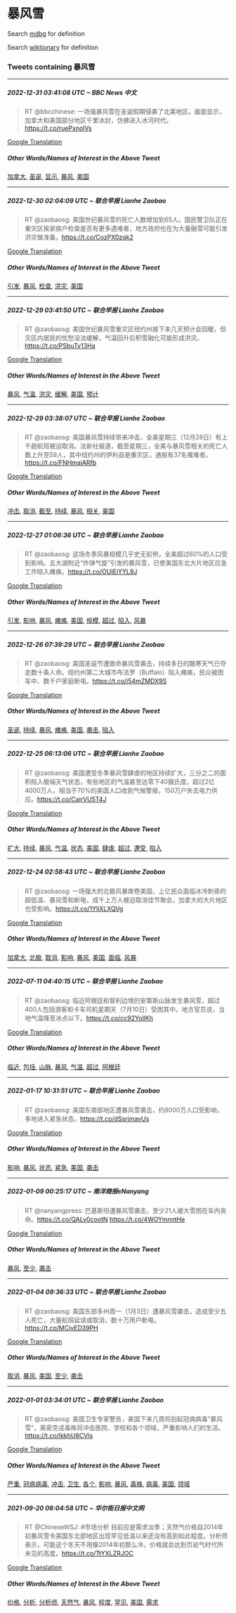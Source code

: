 # 暴风雪

Search [mdbg](https://www.mdbg.net/chinese/dictionary?page=worddict&wdrst=0&wdqb=暴风雪) for definition

Search [wiktionary](https://en.wiktionary.org/wiki/暴风雪) for definition

### Tweets containing 暴风雪

___
##### 2022-12-31 03:41:08 UTC ~ BBC News 中文
> RT @bbcchinese: 一场强暴风雪在圣诞假期侵袭了北美地区。画面显示，加拿大和美国部分地区千里冰封，仿佛进入冰河时代。 https://t.co/ruePxnolVs

[Google Translation](https://translate.google.com/?hi=en&tab=TT&sl=zh-CN&tl=en&op=translate&text=RT+%40bbcchinese%3A+%E4%B8%80%E5%9C%BA%E5%BC%BA%E6%9A%B4%E9%A3%8E%E9%9B%AA%E5%9C%A8%E5%9C%A3%E8%AF%9E%E5%81%87%E6%9C%9F%E4%BE%B5%E8%A2%AD%E4%BA%86%E5%8C%97%E7%BE%8E%E5%9C%B0%E5%8C%BA%E3%80%82%E7%94%BB%E9%9D%A2%E6%98%BE%E7%A4%BA%EF%BC%8C%E5%8A%A0%E6%8B%BF%E5%A4%A7%E5%92%8C%E7%BE%8E%E5%9B%BD%E9%83%A8%E5%88%86%E5%9C%B0%E5%8C%BA%E5%8D%83%E9%87%8C%E5%86%B0%E5%B0%81%EF%BC%8C%E4%BB%BF%E4%BD%9B%E8%BF%9B%E5%85%A5%E5%86%B0%E6%B2%B3%E6%97%B6%E4%BB%A3%E3%80%82+https%3A%2F%2Ft.co%2FruePxnolVs)
##### Other Words/Names of Interest in the Above Tweet
[加拿大](加拿大.md), [圣诞](圣诞.md), [显示](显示.md), [暴风](暴风.md), [美国](美国.md)
___
##### 2022-12-30 02:04:09 UTC ~ 联合早报 Lianhe Zaobao
> RT @zaobaosg: 美国世纪暴风雪的死亡人数增加到65人。国民警卫队正在重灾区挨家挨户检查是否有更多遇难者，地方政府也在为大量融雪可能引发洪灾做准备。https://t.co/CozPX0zqk2

[Google Translation](https://translate.google.com/?hi=en&tab=TT&sl=zh-CN&tl=en&op=translate&text=RT+%40zaobaosg%3A+%E7%BE%8E%E5%9B%BD%E4%B8%96%E7%BA%AA%E6%9A%B4%E9%A3%8E%E9%9B%AA%E7%9A%84%E6%AD%BB%E4%BA%A1%E4%BA%BA%E6%95%B0%E5%A2%9E%E5%8A%A0%E5%88%B065%E4%BA%BA%E3%80%82%E5%9B%BD%E6%B0%91%E8%AD%A6%E5%8D%AB%E9%98%9F%E6%AD%A3%E5%9C%A8%E9%87%8D%E7%81%BE%E5%8C%BA%E6%8C%A8%E5%AE%B6%E6%8C%A8%E6%88%B7%E6%A3%80%E6%9F%A5%E6%98%AF%E5%90%A6%E6%9C%89%E6%9B%B4%E5%A4%9A%E9%81%87%E9%9A%BE%E8%80%85%EF%BC%8C%E5%9C%B0%E6%96%B9%E6%94%BF%E5%BA%9C%E4%B9%9F%E5%9C%A8%E4%B8%BA%E5%A4%A7%E9%87%8F%E8%9E%8D%E9%9B%AA%E5%8F%AF%E8%83%BD%E5%BC%95%E5%8F%91%E6%B4%AA%E7%81%BE%E5%81%9A%E5%87%86%E5%A4%87%E3%80%82https%3A%2F%2Ft.co%2FCozPX0zqk2)
##### Other Words/Names of Interest in the Above Tweet
[引发](引发.md), [暴风](暴风.md), [检查](检查.md), [洪灾](洪灾.md), [美国](美国.md)
___
##### 2022-12-29 03:41:50 UTC ~ 联合早报 Lianhe Zaobao
> RT @zaobaosg: 美国世纪暴风雪重灾区纽约州接下来几天预计会回暖，但灾区内居民的忧愁没法缓解，气温回升后积雪融化可能形成洪灾。https://t.co/PSbuTv13Ha

[Google Translation](https://translate.google.com/?hi=en&tab=TT&sl=zh-CN&tl=en&op=translate&text=RT+%40zaobaosg%3A+%E7%BE%8E%E5%9B%BD%E4%B8%96%E7%BA%AA%E6%9A%B4%E9%A3%8E%E9%9B%AA%E9%87%8D%E7%81%BE%E5%8C%BA%E7%BA%BD%E7%BA%A6%E5%B7%9E%E6%8E%A5%E4%B8%8B%E6%9D%A5%E5%87%A0%E5%A4%A9%E9%A2%84%E8%AE%A1%E4%BC%9A%E5%9B%9E%E6%9A%96%EF%BC%8C%E4%BD%86%E7%81%BE%E5%8C%BA%E5%86%85%E5%B1%85%E6%B0%91%E7%9A%84%E5%BF%A7%E6%84%81%E6%B2%A1%E6%B3%95%E7%BC%93%E8%A7%A3%EF%BC%8C%E6%B0%94%E6%B8%A9%E5%9B%9E%E5%8D%87%E5%90%8E%E7%A7%AF%E9%9B%AA%E8%9E%8D%E5%8C%96%E5%8F%AF%E8%83%BD%E5%BD%A2%E6%88%90%E6%B4%AA%E7%81%BE%E3%80%82https%3A%2F%2Ft.co%2FPSbuTv13Ha)
##### Other Words/Names of Interest in the Above Tweet
[暴风](暴风.md), [气温](气温.md), [洪灾](洪灾.md), [缓解](缓解.md), [美国](美国.md), [预计](预计.md)
___
##### 2022-12-29 03:38:07 UTC ~ 联合早报 Lianhe Zaobao
> RT @zaobaosg: 美国暴风雪持续带来冲击，全美星期三（12月28日）有上千趟航班被迫取消。法新社报道，截至星期三，全美与暴风雪相关的死亡人数上升至59人，其中纽约州的伊利县是重灾区，通报有37名罹难者。https://t.co/FNHmajARfb

[Google Translation](https://translate.google.com/?hi=en&tab=TT&sl=zh-CN&tl=en&op=translate&text=RT+%40zaobaosg%3A+%E7%BE%8E%E5%9B%BD%E6%9A%B4%E9%A3%8E%E9%9B%AA%E6%8C%81%E7%BB%AD%E5%B8%A6%E6%9D%A5%E5%86%B2%E5%87%BB%EF%BC%8C%E5%85%A8%E7%BE%8E%E6%98%9F%E6%9C%9F%E4%B8%89%EF%BC%8812%E6%9C%8828%E6%97%A5%EF%BC%89%E6%9C%89%E4%B8%8A%E5%8D%83%E8%B6%9F%E8%88%AA%E7%8F%AD%E8%A2%AB%E8%BF%AB%E5%8F%96%E6%B6%88%E3%80%82%E6%B3%95%E6%96%B0%E7%A4%BE%E6%8A%A5%E9%81%93%EF%BC%8C%E6%88%AA%E8%87%B3%E6%98%9F%E6%9C%9F%E4%B8%89%EF%BC%8C%E5%85%A8%E7%BE%8E%E4%B8%8E%E6%9A%B4%E9%A3%8E%E9%9B%AA%E7%9B%B8%E5%85%B3%E7%9A%84%E6%AD%BB%E4%BA%A1%E4%BA%BA%E6%95%B0%E4%B8%8A%E5%8D%87%E8%87%B359%E4%BA%BA%EF%BC%8C%E5%85%B6%E4%B8%AD%E7%BA%BD%E7%BA%A6%E5%B7%9E%E7%9A%84%E4%BC%8A%E5%88%A9%E5%8E%BF%E6%98%AF%E9%87%8D%E7%81%BE%E5%8C%BA%EF%BC%8C%E9%80%9A%E6%8A%A5%E6%9C%8937%E5%90%8D%E7%BD%B9%E9%9A%BE%E8%80%85%E3%80%82https%3A%2F%2Ft.co%2FFNHmajARfb)
##### Other Words/Names of Interest in the Above Tweet
[冲击](冲击.md), [取消](取消.md), [截至](截至.md), [持续](持续.md), [暴风](暴风.md), [相关](相关.md), [美国](美国.md)
___
##### 2022-12-27 01:06:36 UTC ~ 联合早报 Lianhe Zaobao
> RT @zaobaosg: 这场冬季风暴规模几乎史无前例，全美超过60%的人口受到影响。五大湖附近“炸弹气旋”引发的暴风雪，已使美国东北大片地区应急工作陷入瘫痪。https://t.co/OUIEiYYL9J

[Google Translation](https://translate.google.com/?hi=en&tab=TT&sl=zh-CN&tl=en&op=translate&text=RT+%40zaobaosg%3A+%E8%BF%99%E5%9C%BA%E5%86%AC%E5%AD%A3%E9%A3%8E%E6%9A%B4%E8%A7%84%E6%A8%A1%E5%87%A0%E4%B9%8E%E5%8F%B2%E6%97%A0%E5%89%8D%E4%BE%8B%EF%BC%8C%E5%85%A8%E7%BE%8E%E8%B6%85%E8%BF%8760%25%E7%9A%84%E4%BA%BA%E5%8F%A3%E5%8F%97%E5%88%B0%E5%BD%B1%E5%93%8D%E3%80%82%E4%BA%94%E5%A4%A7%E6%B9%96%E9%99%84%E8%BF%91%E2%80%9C%E7%82%B8%E5%BC%B9%E6%B0%94%E6%97%8B%E2%80%9D%E5%BC%95%E5%8F%91%E7%9A%84%E6%9A%B4%E9%A3%8E%E9%9B%AA%EF%BC%8C%E5%B7%B2%E4%BD%BF%E7%BE%8E%E5%9B%BD%E4%B8%9C%E5%8C%97%E5%A4%A7%E7%89%87%E5%9C%B0%E5%8C%BA%E5%BA%94%E6%80%A5%E5%B7%A5%E4%BD%9C%E9%99%B7%E5%85%A5%E7%98%AB%E7%97%AA%E3%80%82https%3A%2F%2Ft.co%2FOUIEiYYL9J)
##### Other Words/Names of Interest in the Above Tweet
[引发](引发.md), [影响](影响.md), [暴风](暴风.md), [瘫痪](瘫痪.md), [美国](美国.md), [规模](规模.md), [超过](超过.md), [陷入](陷入.md), [风暴](风暴.md)
___
##### 2022-12-26 07:39:29 UTC ~ 联合早报 Lianhe Zaobao
> RT @zaobaosg: 美国圣诞节遭致命暴风雪袭击，持续多日的酷寒天气已夺走数十条人命。纽约州第二大城市布法罗（Buffalo）陷入瘫痪，民众被困车中、数千户家庭断电。https://t.co/j54mZMDX9S

[Google Translation](https://translate.google.com/?hi=en&tab=TT&sl=zh-CN&tl=en&op=translate&text=RT+%40zaobaosg%3A+%E7%BE%8E%E5%9B%BD%E5%9C%A3%E8%AF%9E%E8%8A%82%E9%81%AD%E8%87%B4%E5%91%BD%E6%9A%B4%E9%A3%8E%E9%9B%AA%E8%A2%AD%E5%87%BB%EF%BC%8C%E6%8C%81%E7%BB%AD%E5%A4%9A%E6%97%A5%E7%9A%84%E9%85%B7%E5%AF%92%E5%A4%A9%E6%B0%94%E5%B7%B2%E5%A4%BA%E8%B5%B0%E6%95%B0%E5%8D%81%E6%9D%A1%E4%BA%BA%E5%91%BD%E3%80%82%E7%BA%BD%E7%BA%A6%E5%B7%9E%E7%AC%AC%E4%BA%8C%E5%A4%A7%E5%9F%8E%E5%B8%82%E5%B8%83%E6%B3%95%E7%BD%97%EF%BC%88Buffalo%EF%BC%89%E9%99%B7%E5%85%A5%E7%98%AB%E7%97%AA%EF%BC%8C%E6%B0%91%E4%BC%97%E8%A2%AB%E5%9B%B0%E8%BD%A6%E4%B8%AD%E3%80%81%E6%95%B0%E5%8D%83%E6%88%B7%E5%AE%B6%E5%BA%AD%E6%96%AD%E7%94%B5%E3%80%82https%3A%2F%2Ft.co%2Fj54mZMDX9S)
##### Other Words/Names of Interest in the Above Tweet
[圣诞](圣诞.md), [持续](持续.md), [暴风](暴风.md), [瘫痪](瘫痪.md), [美国](美国.md), [袭击](袭击.md), [陷入](陷入.md)
___
##### 2022-12-25 06:13:06 UTC ~ 联合早报 Lianhe Zaobao
> RT @zaobaosg: 美国遭受冬季暴风雪肆虐的地区持续扩大，三分之二的面积陷入极端天气状态，有些地区的气温甚至达零下40摄氏度。超过2亿4000万人，相当于70%的美国人口收到气候警报，150万户失去电力供应。https://t.co/CajrVU5T4J

[Google Translation](https://translate.google.com/?hi=en&tab=TT&sl=zh-CN&tl=en&op=translate&text=RT+%40zaobaosg%3A+%E7%BE%8E%E5%9B%BD%E9%81%AD%E5%8F%97%E5%86%AC%E5%AD%A3%E6%9A%B4%E9%A3%8E%E9%9B%AA%E8%82%86%E8%99%90%E7%9A%84%E5%9C%B0%E5%8C%BA%E6%8C%81%E7%BB%AD%E6%89%A9%E5%A4%A7%EF%BC%8C%E4%B8%89%E5%88%86%E4%B9%8B%E4%BA%8C%E7%9A%84%E9%9D%A2%E7%A7%AF%E9%99%B7%E5%85%A5%E6%9E%81%E7%AB%AF%E5%A4%A9%E6%B0%94%E7%8A%B6%E6%80%81%EF%BC%8C%E6%9C%89%E4%BA%9B%E5%9C%B0%E5%8C%BA%E7%9A%84%E6%B0%94%E6%B8%A9%E7%94%9A%E8%87%B3%E8%BE%BE%E9%9B%B6%E4%B8%8B40%E6%91%84%E6%B0%8F%E5%BA%A6%E3%80%82%E8%B6%85%E8%BF%872%E4%BA%BF4000%E4%B8%87%E4%BA%BA%EF%BC%8C%E7%9B%B8%E5%BD%93%E4%BA%8E70%25%E7%9A%84%E7%BE%8E%E5%9B%BD%E4%BA%BA%E5%8F%A3%E6%94%B6%E5%88%B0%E6%B0%94%E5%80%99%E8%AD%A6%E6%8A%A5%EF%BC%8C150%E4%B8%87%E6%88%B7%E5%A4%B1%E5%8E%BB%E7%94%B5%E5%8A%9B%E4%BE%9B%E5%BA%94%E3%80%82https%3A%2F%2Ft.co%2FCajrVU5T4J)
##### Other Words/Names of Interest in the Above Tweet
[扩大](扩大.md), [持续](持续.md), [暴风](暴风.md), [气温](气温.md), [状态](状态.md), [美国](美国.md), [肆虐](肆虐.md), [超过](超过.md), [遭受](遭受.md), [陷入](陷入.md)
___
##### 2022-12-24 02:58:43 UTC ~ 联合早报 Lianhe Zaobao
> RT @zaobaosg: 一场强大的北极风暴席卷美国，上亿民众面临冰冷刺骨的超低温、暴风雪和断电，成千上万人被迫取消佳节聚会，加拿大的大片地区也受影响。https://t.co/1YliXLXQVg

[Google Translation](https://translate.google.com/?hi=en&tab=TT&sl=zh-CN&tl=en&op=translate&text=RT+%40zaobaosg%3A+%E4%B8%80%E5%9C%BA%E5%BC%BA%E5%A4%A7%E7%9A%84%E5%8C%97%E6%9E%81%E9%A3%8E%E6%9A%B4%E5%B8%AD%E5%8D%B7%E7%BE%8E%E5%9B%BD%EF%BC%8C%E4%B8%8A%E4%BA%BF%E6%B0%91%E4%BC%97%E9%9D%A2%E4%B8%B4%E5%86%B0%E5%86%B7%E5%88%BA%E9%AA%A8%E7%9A%84%E8%B6%85%E4%BD%8E%E6%B8%A9%E3%80%81%E6%9A%B4%E9%A3%8E%E9%9B%AA%E5%92%8C%E6%96%AD%E7%94%B5%EF%BC%8C%E6%88%90%E5%8D%83%E4%B8%8A%E4%B8%87%E4%BA%BA%E8%A2%AB%E8%BF%AB%E5%8F%96%E6%B6%88%E4%BD%B3%E8%8A%82%E8%81%9A%E4%BC%9A%EF%BC%8C%E5%8A%A0%E6%8B%BF%E5%A4%A7%E7%9A%84%E5%A4%A7%E7%89%87%E5%9C%B0%E5%8C%BA%E4%B9%9F%E5%8F%97%E5%BD%B1%E5%93%8D%E3%80%82https%3A%2F%2Ft.co%2F1YliXLXQVg)
##### Other Words/Names of Interest in the Above Tweet
[加拿大](加拿大.md), [北极](北极.md), [取消](取消.md), [影响](影响.md), [暴风](暴风.md), [美国](美国.md), [面临](面临.md), [风暴](风暴.md)
___
##### 2022-07-11 04:40:15 UTC ~ 联合早报 Lianhe Zaobao
> RT @zaobaosg: 临近阿根廷和智利边境的安第斯山脉发生暴风雪，超过400人包括游客和卡车司机星期天（7月10日）受困其中。地方官员说，当地气温降至冰点以下。https://t.co/cc92YollKh

[Google Translation](https://translate.google.com/?hi=en&tab=TT&sl=zh-CN&tl=en&op=translate&text=RT+%40zaobaosg%3A+%E4%B8%B4%E8%BF%91%E9%98%BF%E6%A0%B9%E5%BB%B7%E5%92%8C%E6%99%BA%E5%88%A9%E8%BE%B9%E5%A2%83%E7%9A%84%E5%AE%89%E7%AC%AC%E6%96%AF%E5%B1%B1%E8%84%89%E5%8F%91%E7%94%9F%E6%9A%B4%E9%A3%8E%E9%9B%AA%EF%BC%8C%E8%B6%85%E8%BF%87400%E4%BA%BA%E5%8C%85%E6%8B%AC%E6%B8%B8%E5%AE%A2%E5%92%8C%E5%8D%A1%E8%BD%A6%E5%8F%B8%E6%9C%BA%E6%98%9F%E6%9C%9F%E5%A4%A9%EF%BC%887%E6%9C%8810%E6%97%A5%EF%BC%89%E5%8F%97%E5%9B%B0%E5%85%B6%E4%B8%AD%E3%80%82%E5%9C%B0%E6%96%B9%E5%AE%98%E5%91%98%E8%AF%B4%EF%BC%8C%E5%BD%93%E5%9C%B0%E6%B0%94%E6%B8%A9%E9%99%8D%E8%87%B3%E5%86%B0%E7%82%B9%E4%BB%A5%E4%B8%8B%E3%80%82https%3A%2F%2Ft.co%2Fcc92YollKh)
##### Other Words/Names of Interest in the Above Tweet
[临近](临近.md), [包括](包括.md), [山脉](山脉.md), [暴风](暴风.md), [气温](气温.md), [超过](超过.md), [阿根廷](阿根廷.md)
___
##### 2022-01-17 10:31:51 UTC ~ 联合早报 Lianhe Zaobao
> RT @zaobaosg: 美国东南部地区遭暴风雪袭击，约8000万人口受影响，多地进入紧急状态。https://t.co/dSsrjmavUs

[Google Translation](https://translate.google.com/?hi=en&tab=TT&sl=zh-CN&tl=en&op=translate&text=RT+%40zaobaosg%3A+%E7%BE%8E%E5%9B%BD%E4%B8%9C%E5%8D%97%E9%83%A8%E5%9C%B0%E5%8C%BA%E9%81%AD%E6%9A%B4%E9%A3%8E%E9%9B%AA%E8%A2%AD%E5%87%BB%EF%BC%8C%E7%BA%A68000%E4%B8%87%E4%BA%BA%E5%8F%A3%E5%8F%97%E5%BD%B1%E5%93%8D%EF%BC%8C%E5%A4%9A%E5%9C%B0%E8%BF%9B%E5%85%A5%E7%B4%A7%E6%80%A5%E7%8A%B6%E6%80%81%E3%80%82https%3A%2F%2Ft.co%2FdSsrjmavUs)
##### Other Words/Names of Interest in the Above Tweet
[影响](影响.md), [暴风](暴风.md), [状态](状态.md), [紧急](紧急.md), [美国](美国.md), [袭击](袭击.md)
___
##### 2022-01-09 00:25:17 UTC ~ 南洋商报eNanyang
> RT @nanyangpress: 巴基斯坦遭暴风雪袭击，至少21人被大雪困在车内丧命。https://t.co/QALv0cootN https://t.co/4WOYmnntHe

[Google Translation](https://translate.google.com/?hi=en&tab=TT&sl=zh-CN&tl=en&op=translate&text=RT+%40nanyangpress%3A+%E5%B7%B4%E5%9F%BA%E6%96%AF%E5%9D%A6%E9%81%AD%E6%9A%B4%E9%A3%8E%E9%9B%AA%E8%A2%AD%E5%87%BB%EF%BC%8C%E8%87%B3%E5%B0%9121%E4%BA%BA%E8%A2%AB%E5%A4%A7%E9%9B%AA%E5%9B%B0%E5%9C%A8%E8%BD%A6%E5%86%85%E4%B8%A7%E5%91%BD%E3%80%82https%3A%2F%2Ft.co%2FQALv0cootN+https%3A%2F%2Ft.co%2F4WOYmnntHe)
##### Other Words/Names of Interest in the Above Tweet
[暴风](暴风.md), [至少](至少.md), [袭击](袭击.md)
___
##### 2022-01-04 09:36:33 UTC ~ 联合早报 Lianhe Zaobao
> RT @zaobaosg: 美国东部多州周一（1月3日）遭暴风雪袭击，造成至少五人死亡，大量航班延误或取消，数十万用户断电。https://t.co/MCivED39PH

[Google Translation](https://translate.google.com/?hi=en&tab=TT&sl=zh-CN&tl=en&op=translate&text=RT+%40zaobaosg%3A+%E7%BE%8E%E5%9B%BD%E4%B8%9C%E9%83%A8%E5%A4%9A%E5%B7%9E%E5%91%A8%E4%B8%80%EF%BC%881%E6%9C%883%E6%97%A5%EF%BC%89%E9%81%AD%E6%9A%B4%E9%A3%8E%E9%9B%AA%E8%A2%AD%E5%87%BB%EF%BC%8C%E9%80%A0%E6%88%90%E8%87%B3%E5%B0%91%E4%BA%94%E4%BA%BA%E6%AD%BB%E4%BA%A1%EF%BC%8C%E5%A4%A7%E9%87%8F%E8%88%AA%E7%8F%AD%E5%BB%B6%E8%AF%AF%E6%88%96%E5%8F%96%E6%B6%88%EF%BC%8C%E6%95%B0%E5%8D%81%E4%B8%87%E7%94%A8%E6%88%B7%E6%96%AD%E7%94%B5%E3%80%82https%3A%2F%2Ft.co%2FMCivED39PH)
##### Other Words/Names of Interest in the Above Tweet
[取消](取消.md), [暴风](暴风.md), [美国](美国.md), [至少](至少.md), [袭击](袭击.md)
___
##### 2022-01-01 03:34:01 UTC ~ 联合早报 Lianhe Zaobao
> RT @zaobaosg: 美国卫生专家警告，美国下来几周将刮起冠病病毒“暴风雪”，奥密克戎毒株将冲击医院、学校和各个领域，严重影响人们的生活。https://t.co/IkkhU8CVls

[Google Translation](https://translate.google.com/?hi=en&tab=TT&sl=zh-CN&tl=en&op=translate&text=RT+%40zaobaosg%3A+%E7%BE%8E%E5%9B%BD%E5%8D%AB%E7%94%9F%E4%B8%93%E5%AE%B6%E8%AD%A6%E5%91%8A%EF%BC%8C%E7%BE%8E%E5%9B%BD%E4%B8%8B%E6%9D%A5%E5%87%A0%E5%91%A8%E5%B0%86%E5%88%AE%E8%B5%B7%E5%86%A0%E7%97%85%E7%97%85%E6%AF%92%E2%80%9C%E6%9A%B4%E9%A3%8E%E9%9B%AA%E2%80%9D%EF%BC%8C%E5%A5%A5%E5%AF%86%E5%85%8B%E6%88%8E%E6%AF%92%E6%A0%AA%E5%B0%86%E5%86%B2%E5%87%BB%E5%8C%BB%E9%99%A2%E3%80%81%E5%AD%A6%E6%A0%A1%E5%92%8C%E5%90%84%E4%B8%AA%E9%A2%86%E5%9F%9F%EF%BC%8C%E4%B8%A5%E9%87%8D%E5%BD%B1%E5%93%8D%E4%BA%BA%E4%BB%AC%E7%9A%84%E7%94%9F%E6%B4%BB%E3%80%82https%3A%2F%2Ft.co%2FIkkhU8CVls)
##### Other Words/Names of Interest in the Above Tweet
[严重](严重.md), [冠病病毒](冠病病毒.md), [冲击](冲击.md), [卫生](卫生.md), [各个](各个.md), [影响](影响.md), [暴风](暴风.md), [毒株](毒株.md), [病毒](病毒.md), [美国](美国.md), [领域](领域.md)
___
##### 2021-09-20 08:04:58 UTC ~ 华尔街日报中文网
> RT @ChineseWSJ: #市场分析 目前应是需求淡季；天然气价格自2014年初暴风雪令美国东北部地区出现罕见低温以来还没有高到如此程度。分析师表示，可能这个冬天不用像2014年初那么冷，价格就会达到页岩气时代所未见的高度。https://t.co/TtYXLZRJOC

[Google Translation](https://translate.google.com/?hi=en&tab=TT&sl=zh-CN&tl=en&op=translate&text=RT+%40ChineseWSJ%3A+%23%E5%B8%82%E5%9C%BA%E5%88%86%E6%9E%90+%E7%9B%AE%E5%89%8D%E5%BA%94%E6%98%AF%E9%9C%80%E6%B1%82%E6%B7%A1%E5%AD%A3%EF%BC%9B%E5%A4%A9%E7%84%B6%E6%B0%94%E4%BB%B7%E6%A0%BC%E8%87%AA2014%E5%B9%B4%E5%88%9D%E6%9A%B4%E9%A3%8E%E9%9B%AA%E4%BB%A4%E7%BE%8E%E5%9B%BD%E4%B8%9C%E5%8C%97%E9%83%A8%E5%9C%B0%E5%8C%BA%E5%87%BA%E7%8E%B0%E7%BD%95%E8%A7%81%E4%BD%8E%E6%B8%A9%E4%BB%A5%E6%9D%A5%E8%BF%98%E6%B2%A1%E6%9C%89%E9%AB%98%E5%88%B0%E5%A6%82%E6%AD%A4%E7%A8%8B%E5%BA%A6%E3%80%82%E5%88%86%E6%9E%90%E5%B8%88%E8%A1%A8%E7%A4%BA%EF%BC%8C%E5%8F%AF%E8%83%BD%E8%BF%99%E4%B8%AA%E5%86%AC%E5%A4%A9%E4%B8%8D%E7%94%A8%E5%83%8F2014%E5%B9%B4%E5%88%9D%E9%82%A3%E4%B9%88%E5%86%B7%EF%BC%8C%E4%BB%B7%E6%A0%BC%E5%B0%B1%E4%BC%9A%E8%BE%BE%E5%88%B0%E9%A1%B5%E5%B2%A9%E6%B0%94%E6%97%B6%E4%BB%A3%E6%89%80%E6%9C%AA%E8%A7%81%E7%9A%84%E9%AB%98%E5%BA%A6%E3%80%82https%3A%2F%2Ft.co%2FTtYXLZRJOC)
##### Other Words/Names of Interest in the Above Tweet
[价格](价格.md), [分析](分析.md), [分析师](分析师.md), [天然气](天然气.md), [暴风](暴风.md), [程度](程度.md), [罕见](罕见.md), [美国](美国.md), [需求](需求.md)
